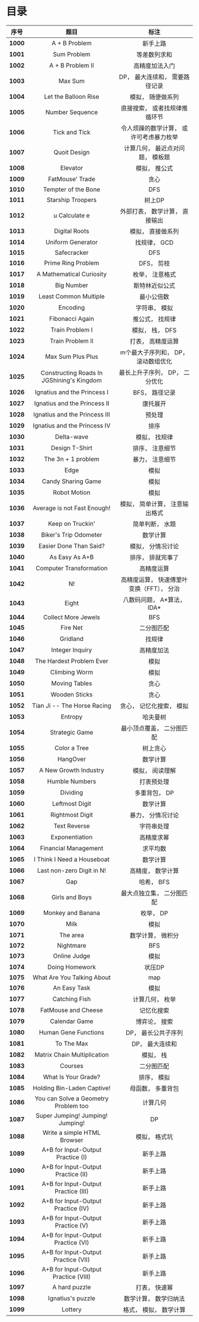 # 目录

| 序号 | 题目 | 标注 |
| :-: | :-: | :-: |
| **1000** | A + B Problem | 新手上路 |
| **1001** | Sum Problem | 等差数列求和 |
| **1002** | A + B Problem II | 高精度加法入门 |
| **1003** | Max Sum | DP， 最大连续和， 需要路径记录 |
| **1004** | Let the Balloon Rise | 模拟， 随便做系列 |
| **1005** | Number Sequence | 直接搜索， 或者找规律推循环节 |
| **1006** | Tick and Tick | 令人烦躁的数学计算， 或许可考虑暴力枚举 |
| **1007** | Quoit Design | 计算几何， 最近点对问题， 模板题 |
| **1008** | Elevator | 模拟， 推公式 |
| **1009** | FatMouse' Trade | 贪心 |
| **1010** | Tempter of the Bone | DFS |
| **1011** | Starship Troopers | 树上DP |
| **1012** | u Calculate e | 外部打表， 数学计算， 直接输出 |
| **1013** | Digital Roots | 模拟， 直接做系列 |
| **1014** | Uniform Generator | 找规律， GCD |
| **1015** | Safecracker | DFS |
| **1016** | Prime Ring Problem | DFS， 剪枝 |
| **1017** | A Mathematical Curiosity | 枚举， 注意格式 |
| **1018** | Big Number | 斯特林近似公式 |
| **1019** | Least Common Multiple | 最小公倍数 |
| **1020** | Encoding | 字符串， 模拟 |
| **1021** | Fibonacci Again | 推公式， 找规律 |
| **1022** | Train Problem I | 模拟， 栈， DFS |
| **1023** | Train Problem II | 打表， 高精度运算 |
| **1024** | Max Sum Plus Plus | m个最大子序列和， DP， 滚动数组优化 |
| **1025** | Constructing Roads In JGShining's Kingdom | 最长上升子序列， DP， 二分优化 |
| **1026** | Ignatius and the Princess I | BFS， 路径记录 |
| **1027** | Ignatius and the Princess II | 康托展开 |
| **1028** | Ignatius and the Princess III | 预处理 |
| **1029** | Ignatius and the Princess IV | 排序 |
| **1030** | Delta-wave | 模拟， 找规律 |
| **1031** | Design T-Shirt | 排序， 注意细节 |
| **1032** | The 3n + 1 problem | 暴力， 注意细节 |
| **1033** | Edge | 模拟 |
| **1034** | Candy Sharing Game | 模拟 |
| **1035** | Robot Motion | 模拟 |
| **1036** | Average is not Fast Enough! | 模拟， 简单计算， 注意输出格式 |
| **1037** | Keep on Truckin' | 简单判断， 水题 |
| **1038** | Biker's Trip Odometer | 数学计算 |
| **1039** | Easier Done Than Said? | 模拟， 分情况讨论 |
| **1040** | As Easy As A+B | 排序， 排就完事了 |
| **1041** | Computer Transformation | 高精度运算 |
| **1042** | N! | 高精度运算， 快速傅里叶变换（FFT）， 分治 |
| **1043** | Eight | 八数码问题， A\*算法， IDA\* |
| **1044** | Collect More Jewels | BFS |
| **1045** | Fire Net | 二分图匹配 |
| **1046** | Gridland | 找规律 |
| **1047** | Integer Inquiry | 高精度加法 |
| **1048** | The Hardest Problem Ever | 模拟 |
| **1049** | Climbing Worm | 模拟 |
| **1050** | Moving Tables | 贪心 |
| **1051** | Wooden Sticks | 贪心 |
| **1052** | Tian Ji -- The Horse Racing | 贪心， 记忆化搜索， 模拟 |
| **1053** | Entropy | 哈夫曼树 |
| **1054** | Strategic Game | 最小顶点覆盖， 二分图匹配 |
| **1055** | Color a Tree | 树上贪心 |
| **1056** | HangOver | 数学计算 |
| **1057** | A New Growth Industry | 模拟， 阅读理解 |
| **1058** | Humble Numbers | 打表预处理 |
| **1059** | Dividing | 多重背包， DP |
| **1060** | Leftmost Digit | 数学计算 |
| **1061** | Rightmost Digit | 暴力， 分情况讨论 |
| **1062** | Text Reverse | 字符串处理 |
| **1063** | Exponentiation | 高精度求幂 |
| **1064** | Financial Management | 求平均数 |
| **1065** | I Think I Need a Houseboat | 数学计算 |
| **1066** | Last non-zero Digit in N! | 高精度， 数学计算 |
| **1067** | Gap | 哈希， BFS |
| **1068** | Girls and Boys | 最大点独立集， 二分图匹配 |
| **1069** | Monkey and Banana | 枚举， DP |
| **1070** | Milk | 模拟 |
| **1071** | The area | 数学计算， 微积分 |
| **1072** | Nightmare | BFS |
| **1073** | Online Judge | 模拟 |
| **1074** | Doing Homework | 状压DP |
| **1075** | What Are You Talking About | map |
| **1076** | An Easy Task | 模拟 |
| **1077** | Catching Fish | 计算几何， 枚举 |
| **1078** | FatMouse and Cheese | 记忆化搜索 |
| **1079** | Calendar Game | 博弈论， 搜索 |
| **1080** | Human Gene Functions | DP， 最长公共子序列 |
| **1081** | To The Max | DP， 最大连续和 |
| **1082** | Matrix Chain Multiplication | 模拟， 栈 |
| **1083** | Courses | 二分图匹配 |
| **1084** | What Is Your Grade? | 排序， 模拟 |
| **1085** | Holding Bin-Laden Captive! | 母函数， 多重背包 |
| **1086** | You can Solve a Geometry Problem too | 计算几何 |
| **1087** | Super Jumping! Jumping! Jumping! | DP |
| **1088** | Write a simple HTML Browser | 模拟， 格式坑 |
| **1089** | A+B for Input-Output Practice (I) | 新手上路 |
| **1090** | A+B for Input-Output Practice (II) | 新手上路 |
| **1091** | A+B for Input-Output Practice (III) | 新手上路 |
| **1092** | A+B for Input-Output Practice (IV) | 新手上路 |
| **1093** | A+B for Input-Output Practice (V) | 新手上路 |
| **1094** | A+B for Input-Output Practice (VI) | 新手上路 |
| **1095** | A+B for Input-Output Practice (VII) | 新手上路 |
| **1096** | A+B for Input-Output Practice (VIII) | 新手上路 |
| **1097** | A hard puzzle | 打表， 快速幂 |
| **1098** | Ignatius's puzzle | 数学计算， 数学归纳法 |
| **1099** | Lottery | 格式， 模拟， 数学计算 |
